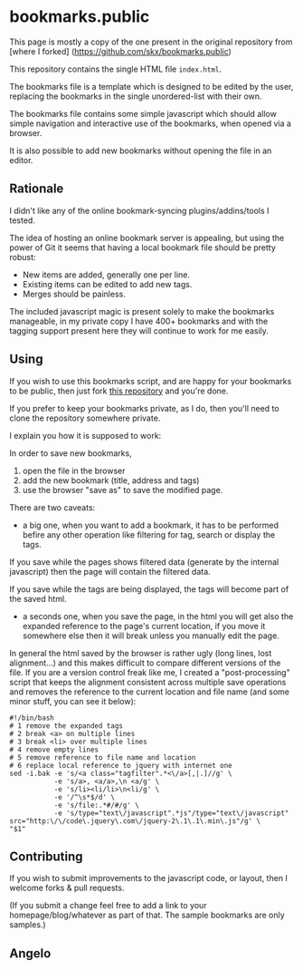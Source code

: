 bookmarks.public
================

This page is mostly a copy of the one present in the original repository from [where I forked] (https://github.com/skx/bookmarks.public)

This repository contains the single HTML file `index.html`.

The bookmarks file is a template which is designed to be edited by the user,
replacing the bookmarks in the single unordered-list with their own.

The bookmarks file contains some simple javascript which should allow simple
navigation and interactive use of the bookmarks, when opened via a browser.

It is also possible to add new bookmarks without opening the file in an editor.


Rationale
---------

I didn't like any of the online bookmark-syncing plugins/addins/tools I tested.

The idea of hosting an online bookmark server is appealing, but using the
power of Git it seems that having a local bookmark file should be pretty robust:

 * New items are added, generally one per line.
 * Existing items can be edited to add new tags.
 * Merges should be painless.

The included javascript magic is present solely to make the bookmarks manageable,
in my private copy I have 400+ bookmarks and with the tagging support present here
they will continue to work for me easily.


Using
-----

If you wish to use this bookmarks script, and are happy for your bookmarks
to be public, then just fork [this repository](https://github.com/angelodag/bookmarks.public) and you're done.

If you prefer to keep your bookmarks private, as I do, then you'll need to
clone the repository somewhere private.

I explain you how it is supposed to work:

In order to save new bookmarks, 
1. open the file in the browser
2. add the new bookmark (title, address and tags)
3. use the browser "save as" to save the modified page.

There are two caveats: 
* a big one, when you want to add a bookmark, it has to be performed befire any other operation like filtering for tag, search or display the tags. 

If you save while the pages shows filtered data (generate by the internal javascript) then the page will contain the filtered data.

If you save while the tags are being displayed, the tags will become part of the saved html.

* a seconds one, when you save the page, in the html you will get also the expanded reference to the page's current location, if you move it somewhere else then it will break unless you manually edit the page.

In general the html saved by the browser is rather ugly (long lines, lost alignment...) and this makes difficult to compare different versions of the file. If you are a version control freak like me, I created a "post-processing" script that keeps the alignment consistent across multiple save operations and removes the reference to the current location and file name (and some minor stuff, you can see it below):

```
#!/bin/bash
# 1 remove the expanded tags
# 2 break <a> on multiple lines
# 3 break <li> over multiple lines
# 4 remove empty lines
# 5 remove reference to file name and location
# 6 replace local reference to jquery with internet one
sed -i.bak -e 's/<a class="tagfilter".*<\/a>[,|.]//g' \
           -e 's/a>, <a/a>,\n <a/g' \
           -e 's/li><li/li>\n<li/g' \
           -e '/^\s*$/d' \
           -e 's/file:.*#/#/g' \
           -e 's/type="text\/javascript".*js"/type="text\/javascript" src="http:\/\/code\.jquery\.com\/jquery-2\.1\.1\.min\.js"/g' \
"$1"
```

Contributing
------------

If you wish to submit improvements to the javascript code, or layout, then I welcome forks & pull requests.

(If you submit a change feel free to add a link to your homepage/blog/whatever as part of that.  The sample bookmarks are only samples.)

Angelo
--

